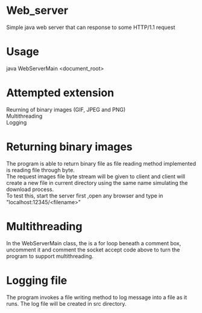 # Web_server
Simple java web server that can response to some HTTP/1.1 request
# Usage
java WebServerMain <document_root> <port>
# Attempted extension
Reurning of binary images (GIF, JPEG and PNG)   
Multithreading   
Logging
# Returning binary images
The program is able to return binary file as file reading method implemented is reading file through byte.   
The request images file byte stream will be given to client and client will create a new 
file in current directory using the same name simulating the download process.   
To test this, start the server first ,open any browser and type in "localhost:12345/\<filename\>"
# Multithreading
In the WebServerMain class, the is a for loop beneath a comment box, uncomment it and comment the socket accept code above 
to turn the program to support multithreading.
# Logging file
The program invokes a file writing method to log message into a file as it runs. The log file will be created in src directory.
